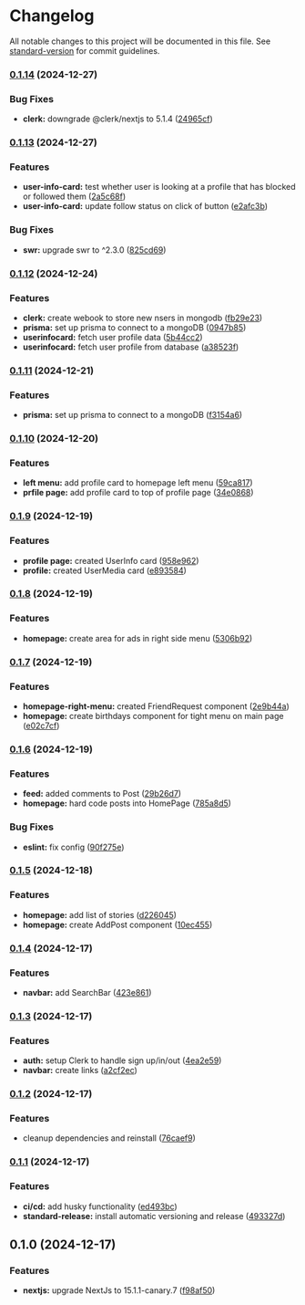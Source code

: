 # Changelog

All notable changes to this project will be documented in this file. See [standard-version](https://github.com/conventional-changelog/standard-version) for commit guidelines.

### [0.1.14](https://github.com/mrcreel/next-social/compare/v0.1.13...v0.1.14) (2024-12-27)


### Bug Fixes

* **clerk:** downgrade @clerk/nextjs to 5.1.4 ([24965cf](https://github.com/mrcreel/next-social/commit/24965cf8bfeb0c34a69a2938c14f65038fa105fe))

### [0.1.13](https://github.com/mrcreel/next-social/compare/v0.1.12...v0.1.13) (2024-12-27)


### Features

* **user-info-card:** test whether user is looking at a profile that has blocked or followed them ([2a5c68f](https://github.com/mrcreel/next-social/commit/2a5c68ffc67f7fccf49b7d4760bdc7607f512365))
* **user-info-card:** update follow status on click of button ([e2afc3b](https://github.com/mrcreel/next-social/commit/e2afc3bb3a5cdc0cf7ca9b4ec47085615f18b5fd))


### Bug Fixes

* **swr:** upgrade swr to ^2.3.0 ([825cd69](https://github.com/mrcreel/next-social/commit/825cd69c7997e569897a51633bfc195ea915e68e))

### [0.1.12](https://github.com/mrcreel/next-social/compare/v0.1.11...v0.1.12) (2024-12-24)


### Features

* **clerk:** create webook to store new nsers in mongodb ([fb29e23](https://github.com/mrcreel/next-social/commit/fb29e23a3b38b975cda5ba9ebd9b253fe0687018))
* **prisma:** set up prisma to connect to a  mongoDB ([0947b85](https://github.com/mrcreel/next-social/commit/0947b85313881e7e56fc7ea09ab9780a680572f1))
* **userinfocard:** fetch user profile data ([5b44cc2](https://github.com/mrcreel/next-social/commit/5b44cc2c30c04f394279156c051d15fc0d88bf1d))
* **userinfocard:** fetch user profile from database ([a38523f](https://github.com/mrcreel/next-social/commit/a38523f24eec51ca2bdd3b3f4158245c2330f475))

### [0.1.11](https://github.com/mrcreel/next-social/compare/v0.1.10...v0.1.11) (2024-12-21)


### Features

* **prisma:** set up prisma to connect to a  mongoDB ([f3154a6](https://github.com/mrcreel/next-social/commit/f3154a692ddef723c8f52dfed8c293fbb49e6162))

### [0.1.10](https://github.com/mrcreel/next-social/compare/v0.1.9...v0.1.10) (2024-12-20)


### Features

* **left menu:** add profile card to homepage left menu ([59ca817](https://github.com/mrcreel/next-social/commit/59ca8176c9930a89f8da920e63581792506c52a9))
* **prfile page:** add profile card to top of profile page ([34e0868](https://github.com/mrcreel/next-social/commit/34e0868a5b03d4b0bb837be3f84e1ed5aafb9fc1))

### [0.1.9](https://github.com/mrcreel/next-social/compare/v0.1.8...v0.1.9) (2024-12-19)


### Features

* **profile page:** created UserInfo card ([958e962](https://github.com/mrcreel/next-social/commit/958e962ea1a70470250a5acba0b8e72640697f48))
* **profile:** created UserMedia card ([e893584](https://github.com/mrcreel/next-social/commit/e89358462b43cb5c6980a7730c4eb6e904deee90))

### [0.1.8](https://github.com/mrcreel/next-social/compare/v0.1.7...v0.1.8) (2024-12-19)


### Features

* **homepage:** create area for ads in right side menu ([5306b92](https://github.com/mrcreel/next-social/commit/5306b9297a6d49e8576d3c52747599438ff372dd))

### [0.1.7](https://github.com/mrcreel/next-social/compare/v0.1.6...v0.1.7) (2024-12-19)


### Features

* **homepage-right-menu:** created FriendRequest component ([2e9b44a](https://github.com/mrcreel/next-social/commit/2e9b44aa729b638d64658b843d0e92a3536ca4e6))
* **homepage:** create birthdays component for tight menu on main page ([e02c7cf](https://github.com/mrcreel/next-social/commit/e02c7cfca4cf2509a8b8441ccc0973b0be8ee0ae))

### [0.1.6](https://github.com/mrcreel/next-social/compare/v0.1.5...v0.1.6) (2024-12-19)


### Features

* **feed:** added comments to Post ([29b26d7](https://github.com/mrcreel/next-social/commit/29b26d7a73d8aa97686dd3258be8f854d37dacd6))
* **homepage:** hard code posts into HomePage ([785a8d5](https://github.com/mrcreel/next-social/commit/785a8d5c64150998acbefdc8631ae66eea509dea))


### Bug Fixes

* **eslint:** fix config ([90f275e](https://github.com/mrcreel/next-social/commit/90f275ef5398165f53ce7d57ed4612ddbb21bd55))

### [0.1.5](https://github.com/mrcreel/next-social/compare/v0.1.4...v0.1.5) (2024-12-18)


### Features

* **homepage:** add list of stories ([d226045](https://github.com/mrcreel/next-social/commit/d226045917d3d27ae3c93a3d0827207ee5404934))
* **homepage:** create AddPost component ([10ec455](https://github.com/mrcreel/next-social/commit/10ec4555cc963fb5cddb2193b411d98dc969df85))

### [0.1.4](https://github.com/mrcreel/next-social/compare/v0.1.3...v0.1.4) (2024-12-17)


### Features

* **navbar:** add SearchBar ([423e861](https://github.com/mrcreel/next-social/commit/423e861d2dd7977a27e0e73129c2f1730d2fb5ce))

### [0.1.3](https://github.com/mrcreel/next-social/compare/v0.1.2...v0.1.3) (2024-12-17)


### Features

* **auth:** setup Clerk to handle sign up/in/out ([4ea2e59](https://github.com/mrcreel/next-social/commit/4ea2e599884d07799263c0d557710ba56cd7b981))
* **navbar:** create links ([a2cf2ec](https://github.com/mrcreel/next-social/commit/a2cf2ec191992208e6898ddf4cc8682eafdecc5e))

### [0.1.2](https://github.com/mrcreel/next-social/compare/v0.1.1...v0.1.2) (2024-12-17)


### Features

* cleanup dependencies and reinstall ([76caef9](https://github.com/mrcreel/next-social/commit/76caef989055ea657a4c549e7e7a8a70a065308f))

### [0.1.1](https://github.com/mrcreel/next-social/compare/v0.1.0...v0.1.1) (2024-12-17)


### Features

* **ci/cd:** add husky functionality ([ed493bc](https://github.com/mrcreel/next-social/commit/ed493bcde3b88cb50805e52f394b2803ad86f3c7))
* **standard-release:** install automatic versioning and release ([493327d](https://github.com/mrcreel/next-social/commit/493327d1bfdc7ad033fc915221a92a3543c434b4))

## 0.1.0 (2024-12-17)


### Features

* **nextjs:** upgrade NextJs to 15.1.1-canary.7 ([f98af50](https://github.com/mrcreel/next-social/commit/f98af50ac4ee7324c4870bd6a34a9748afbe749b))
